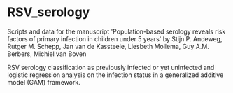 # RSV_serology

Scripts and data for the manuscript 'Population-based serology reveals risk factors of primary infection in children under 5 years' 
by Stijn P. Andeweg, Rutger M. Schepp, Jan van de Kassteele, Liesbeth Mollema, Guy A.M. Berbers, Michiel van Boven

RSV serology classification as previously infected or yet uninfected and logistic regression analysis on the infection status in a generalized additive model (GAM) framework.

